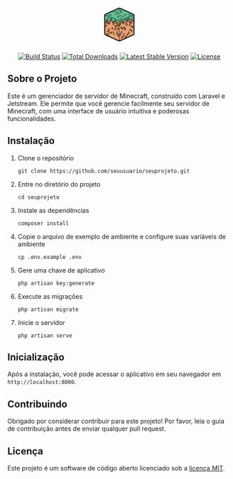 <p align="center"><a href="https://udianix.com.br" target="_blank"><svg xmlns="http://www.w3.org/2000/svg" viewBox="0 0 100 100" width="100px" height="100px">
        <polygon fill="#60be92"
            points="17.449,27.831 47.719,13.876 51.966,13.876 81.966,27.629 82.303,28.775 50.079,42.006 17.045,28.573" />
        <polygon fill="#eba272" points="75.095,38.409 72.596,39.451 72.663,43.082 75.334,42.145" />
        <path fill="#eba272"
        d="M82.79,56.947l0.195,8.451c0.123,5.349,1.379,6.658-1.183,7.736l-16.787,8.022l-2.764,1.416 l-12.337,5.124l0.067-1.146c0-2,0.419-3.53,0.449-6.604v-2v-8l-0.319-17.711l0.337-7.483l9.535-3.862l0.001,3.599l2.564-1.027 l2.549-1.021l7.56-3.029l0.047,3.555l7.459-3.019l1.936-0.724l0.44,6.909l0.166,7.183L82.79,56.947z" />
    <path fill="#60be92"
        d="M75.786,31.464c3.524-1.385,7.531-5.528,7.646-0.517l-0.791,8.008l-2.476,0.994l-5.041,2.074v-3.438 l-2.461,0.843l0.043,3.541l-2.515,1.018l-5.07-1.55l-2.571,1.027l-2.564,1.027l-2.578,1.033l-2.593,1.039l-2.608,1.045 l-2.103,0.843c0.839-4.317-0.751-7.293,2.329-8.503l10.098-3.273l2.532-0.995L75.786,31.464z" />
    <polygon fill="#b07454"
        points="72.719,43.025 77.734,40.995 80.221,39.989 82.693,38.988 82.766,42.528 80.285,43.542 77.79,44.562 77.683,44.606 77.736,47.97 75.189,49.021 75.145,45.644 72.757,46.62" />
    <polygon fill="#b07454" points="56.247,54.396 53.649,55.458 53.641,59.151 56.248,58.075" />
    <polygon fill="#b07454" points="60.555,44.264 58.026,45.274 58.018,48.886 60.622,47.719" />
    <polygon fill="#b07454"
        points="67.633,41.426 67.604,37.869 70.115,36.873 70.153,40.416 70.191,43.985 67.662,45.009 65.257,45.958 65.152,42.427" />
    <polygon fill="#b07454" points="65.27,45.937 62.735,47.043 62.722,50.61 65.29,49.56" />
    <polygon fill="#eba272" points="65.118,38.825 62.56,39.86 62.571,43.498 65.138,42.448" />
    <polygon fill="#b07454" points="53.008,47.257 50.449,48.292 50.46,51.929 53.028,50.88" />
    <polygon fill="#b07454" points="75.198,48.991 72.635,50.018 72.636,53.643 75.209,52.602" />
    <polygon fill="#b07454" points="52.998,43.646 55.606,42.601 58.2,41.562 58.191,45.202 50.337,48.38 50.375,44.698" />
    <polygon fill="#b07454" points="82.012,53.987 79.518,55.037 79.594,58.681 82.096,57.616" />
    <polygon fill="#b07454" points="79.443,51.42 76.945,52.462 77.011,56.093 79.518,55.037" />
    <polygon fill="#a3a3cd" points="78.241,63.318 75.701,64.409 75.759,68.136 78.308,67.03" />
    <polygon fill="#b07454" points="55.93,76.471 58.5,75.367 58.549,79.108 55.97,80.227 53.376,81.353 53.345,77.581" />
    <polygon fill="#b07454" points="75.642,60.71 73.097,61.793 73.146,65.507 75.701,64.409" />
    <polygon fill="#b07454"
        points="58.906,56.998 61.528,55.915 61.52,59.636 58.888,60.733 56.24,61.838 56.268,58.087" />
    <polygon fill="#a3a3cd" points="68.03,48.415 65.413,49.507 65.404,53.255 68.031,52.149" />
    <polygon fill="#b07454" points="60.974,70.679 58.403,71.752 58.423,75.455 61.004,74.368" />
    <polygon fill="#b07454" points="55.713,65.231 53.108,66.34 53.119,70.114 55.734,68.99" />
    <polygon fill="#b07454" points="64.109,58.471 61.507,59.556 61.508,63.289 64.12,62.189" />
    <polygon fill="#b07454" points="53.119,70.114 50.488,71.244 50.489,75.062 53.13,73.916" />
    <polygon fill="#b07454"
        points="70.531,70.384 70.56,66.577 73.218,65.458 73.199,69.25 73.18,73.07 70.503,74.22 67.809,75.378 67.848,71.526" />
    <polygon fill="#b07454"
        points="65.251,76.34 67.809,75.218 67.878,78.985 65.31,80.122 62.727,81.265 62.677,77.467" />
    <polygon fill="#a1d3a2" points="79.536,32.845 77.072,33.832 77.136,37.36 79.609,36.359" />
    <polygon fill="#a1d3a2" points="72.58,35.908 70.111,36.887 70.166,40.403 72.644,39.41" />
    <path fill="#eba272"
        d="M17.203,56.947l-0.195,8.451c-0.123,5.349-1.379,6.658,1.183,7.736l16.787,8.022l2.764,1.416 l12.337,5.124l-0.067-1.146c0-2-0.419-3.53-0.449-6.604v-2v-8l0.623-17.712l-2.369-0.959l-2.618-1.06l-2.603-1.053l-0.017-7.252 l-2.569-1.019l-0.001,3.599l-2.564-1.027l-2.549-1.021l-7.56-3.029l-0.047,3.555l-7.459-3.019l-0.148,7.105l-2.229-0.92 l-0.166,7.183L17.203,56.947z" />
    <path fill="#60be92"
        d="M24.208,31.464c-3.524-1.385-7.531-5.528-7.646-0.517l0.891,15.187l2.229,0.92l0.074-3.565 l0.074-3.54l4.959,2.007l2.5,1.012l2.515,1.018l5.073,2.053l2.558,1.035l0.01-3.611l2.564,1.027l2.578,1.033l2.593,1.039 l2.608,1.045l2.103,0.843c-0.839-4.317,0.751-7.293-2.329-8.503l-10.098-3.273l-2.532-0.995L24.208,31.464z" />
    <polygon fill="#b07454"
        points="29.802,43.985 24.787,41.956 22.301,40.949 19.829,39.949 19.755,43.489 19.681,47.054 22.171,48.082 22.236,44.503 24.731,45.523 24.838,45.567 24.786,48.931 27.333,49.982 27.377,46.604 29.764,47.58" />
    <polygon fill="#b07454" points="40.005,51.767 42.603,52.829 42.611,56.522 40.004,55.445" />
    <polygon fill="#b07454" points="40.009,40.891 42.578,41.91 42.586,45.523 40.008,44.49" />
    <polygon fill="#b07454"
        points="32.36,41.426 32.389,37.869 29.878,36.873 29.84,40.416 29.802,43.985 32.332,45.009 34.875,46.038 34.895,42.442" />
    <polygon fill="#b07454" points="34.875,46.038 37.433,47.074 37.423,50.711 34.855,49.661" />
    <polygon fill="#b07454" points="37.444,43.463 40.008,44.49 40.006,48.115 37.433,47.074" />
    <polygon fill="#b07454"
        points="47.788,47.607 45.179,46.562 42.586,45.523 42.594,49.162 45.197,50.216 45.215,53.896 47.843,54.971 47.815,51.275 50.449,52.341 50.411,48.658" />
    <polygon fill="#b07454" points="17.038,53.212 19.531,54.262 19.455,57.905 16.953,56.841" />
    <polygon fill="#b07454" points="19.606,50.645 22.105,51.687 22.039,55.318 19.531,54.262" />
    <polygon fill="#a3a3cd" points="21.905,62.661 24.445,63.752 24.386,67.479 21.837,66.372" />
    <polygon fill="#b07454" points="29.569,65.954 26.999,64.85 26.95,68.591 29.529,69.71 32.124,70.836 32.154,67.064" />
    <polygon fill="#b07454" points="24.503,60.053 27.048,61.136 26.999,64.85 24.445,63.752" />
    <polygon fill="#b07454"
        points="45.233,57.605 42.611,56.522 42.62,60.242 45.252,61.34 47.899,62.444 47.871,58.694" />
    <polygon fill="#a3a3cd" points="40.003,59.151 42.62,60.242 42.628,63.991 40.002,62.885" />
    <polygon fill="#b07454" points="32.244,55.915 34.815,56.988 34.795,60.691 32.214,59.604" />
    <polygon fill="#b07454" points="34.774,64.422 37.38,65.531 37.369,69.305 34.754,68.181" />
    <polygon fill="#b07454" points="37.402,58.066 40.003,59.151 40.002,62.885 37.391,61.785" />
    <polygon fill="#b07454" points="37.369,69.305 40,70.435 39.998,74.253 37.358,73.108" />
    <polygon fill="#b07454"
        points="46.956,70.03 46.928,66.223 44.27,65.104 44.289,68.896 44.308,72.716 46.985,73.867 47.014,77.732 49.718,78.905 49.679,75.024 49.64,71.172" />
    <polygon fill="#b07454" points="24.327,71.435 21.769,70.314 21.7,74.081 24.268,75.217 26.85,76.36 26.901,72.563" />
    <polygon fill="#a1d3a2" points="19.902,36.434 22.365,37.422 22.301,40.949 19.829,39.949" />
    <polygon fill="#a1d3a2" points="22.429,33.919 24.898,34.898 24.843,38.414 22.365,37.422" />
    <path fill="none" stroke="#000" stroke-linecap="round" stroke-linejoin="round" stroke-miterlimit="10"
        stroke-width="2"
        d="M52.483,14.129l28.172,12.806C82.083,27.583,83,29.007,83,30.576v39.849c0,1.569-0.917,2.992-2.345,3.641L52.483,86.871 c-1.578,0.717-3.388,0.717-4.966,0L19.345,74.066C17.917,73.417,17,71.993,17,70.424V30.576c0-1.569,0.917-2.992,2.345-3.641 l28.172-12.806C49.095,13.411,50.905,13.411,52.483,14.129z" />
    <line x1="50" x2="50" y1="42.025" y2="87.025" fill="none" stroke="#000" stroke-linecap="round"
        stroke-linejoin="round" stroke-miterlimit="10" />
    <polyline fill="none" stroke="#000" stroke-linecap="round" stroke-linejoin="round" stroke-miterlimit="10"
        points="18,29 50,42 82,29" />
    <polyline fill="none" stroke="#000" stroke-linecap="round" stroke-linejoin="round" stroke-miterlimit="10"
        points="24.933,34.809 24.865,38.483 22.404,37.438 22.303,40.91" />
    <polyline fill="none" stroke="#000" stroke-linecap="round" stroke-linejoin="round" stroke-miterlimit="10"
        points="17.348,45.966 20.18,47.045 20.18,40.202 27.528,42.941" />
    <polyline fill="none" stroke="#000" stroke-linecap="round" stroke-linejoin="round" stroke-miterlimit="10"
        points="29.753,40.506 29.854,36.697 32.315,37.607 32.281,41.315 34.91,42.258 34.775,46.034 37.573,47.079 37.674,43.371 39.865,44.18 39.966,40.775 42.562,41.753 42.461,45.393 47.551,47.382" />
    <line x1="29.753" x2="29.728" y1="42.284" y2="43.801" fill="none" stroke="#000" stroke-linecap="round"
        stroke-linejoin="round" stroke-miterlimit="10" />
    <polyline fill="none" stroke="#000" stroke-linecap="round" stroke-linejoin="round" stroke-miterlimit="10"
        points="20.02,46.996 22.303,47.854 22.371,44.618 24.764,45.528 24.697,48.933 27.292,49.944 27.461,46.506 29.584,47.382" />
    <polyline fill="none" stroke="#000" stroke-linecap="round" stroke-linejoin="round" stroke-miterlimit="10"
        points="34.809,49.708 37.527,50.652 37.577,46.784" />
    <polyline fill="none" stroke="#000" stroke-linecap="round" stroke-linejoin="round" stroke-miterlimit="10"
        points="42.461,45.393 42.393,48.966 45.056,50.18 44.955,53.787 47.787,54.966 47.854,51.292 49.978,51.966 53.028,50.88 53.008,47.257 58.026,45.274 58.018,48.886 60.622,47.719 60.555,44.264" />
    <polyline fill="none" stroke="#000" stroke-linecap="round" stroke-linejoin="round" stroke-miterlimit="10"
        points="17.079,53.213 20.112,54.36 20.247,50.955 22.067,51.697" />
    <polyline fill="none" stroke="#000" stroke-linecap="round" stroke-linejoin="round" stroke-miterlimit="10"
        points="32.18,59.551 34.733,60.638 34.809,56.972" />
    <polyline fill="none" stroke="#000" stroke-linecap="round" stroke-linejoin="round" stroke-miterlimit="10"
        points="40.017,51.789 40.017,55.43 42.596,56.542 42.57,52.775" />
    <polyline fill="none" stroke="#000" stroke-linecap="round" stroke-linejoin="round" stroke-miterlimit="10"
        points="47.871,58.725 47.871,62.399 46.64,61.91" />
    <polyline fill="none" stroke="#000" stroke-linecap="round" stroke-linejoin="round" stroke-miterlimit="10"
        points="40,62.837 40,59.18 42.317,60.145" />
    <line x1="43.961" x2="44.959" y1="60.815" y2="61.206" fill="none" stroke="#000" stroke-linecap="round"
        stroke-linejoin="round" stroke-miterlimit="10" />
    <polyline fill="none" stroke="#000" stroke-linecap="round" stroke-linejoin="round" stroke-miterlimit="10"
        points="21.815,66.36 24.376,67.455 24.444,63.764 27.006,64.843 27.039,61.169 24.511,60.09" />
    <polyline fill="none" stroke="#000" stroke-linecap="round" stroke-linejoin="round" stroke-miterlimit="10"
        points="26.955,68.584 32.129,70.843 32.129,67.034" />
    <polyline fill="none" stroke="#000" stroke-linecap="round" stroke-linejoin="round" stroke-miterlimit="10"
        points="34.758,68.163 37.371,69.292 37.371,73.084" />
    <polyline fill="none" stroke="#000" stroke-linecap="round" stroke-linejoin="round" stroke-miterlimit="10"
        points="44.289,65.112 44.315,72.722 46.969,73.885 47.045,77.728" />
    <polyline fill="none" stroke="#000" stroke-linecap="round" stroke-linejoin="round" stroke-miterlimit="10"
        points="21.688,74.188 21.764,70.32 24.368,71.458" />
    <line x1="25.921" x2="26.871" y1="72.122" y2="72.57" fill="none" stroke="#000" stroke-linecap="round"
        stroke-linejoin="round" stroke-miterlimit="10" />
    <line x1="26.892" x2="26.882" y1="74.282" y2="75.234" fill="none" stroke="#000" stroke-linecap="round"
        stroke-linejoin="round" stroke-miterlimit="10" />
    <path fill="#a1d3a2" d="M27.68,29.331l-2.527-0.978l2.527-0.978l2.527,0.978L27.68,29.331z" />
    <path fill="#a1d3a2" d="M32.669,29.365l-2.527-0.978l2.527-0.978l2.527,0.978L32.669,29.365z" />
    <path fill="#a1d3a2" d="M39.208,23.736l-2.527-0.978l2.527-0.978l2.527,0.978L39.208,23.736z" />
    <path fill="#a1d3a2" d="M44.197,23.77l-2.527-0.978l2.527-0.978l2.527,0.978L44.197,23.77z" />
    <path fill="#a1d3a2" d="M41.736,24.73l-2.527-0.978l2.527-0.978l2.527,0.978L41.736,24.73z" />
    <path fill="#a1d3a2" d="M47.77,36.747l-2.527-0.978l2.527-0.978l2.527,0.978L47.77,36.747z" />
    <path fill="#a1d3a2" d="M52.758,36.781l-2.527-0.978l2.527-0.978l2.527,0.978L52.758,36.781z" />
    <path fill="#a1d3a2" d="M71.618,29.045l-2.527-0.978l2.527-0.978l2.527,0.978L71.618,29.045z" />
    <path fill="#a1d3a2" d="M47.812,34.801l-2.527-0.978l2.527-0.978l2.527,0.978L47.812,34.801z" />
    <path fill="#a1d3a2" d="M55.775,21.343l-2.527-0.978l2.527-0.978l2.527,0.978L55.775,21.343z" />
    <path fill="#a1d3a2" d="M50.011,18.764l-2.527-0.978l2.527-0.978l2.527,0.978L50.011,18.764z" />
    <path fill="#a1d3a2" d="M53.315,22.303l-2.527-0.978l2.527-0.978l2.527,0.978L53.315,22.303z" />
    <path fill="#a1d3a2" d="M55.843,23.264l-2.527-0.978l2.527-0.978l2.527,0.978L55.843,23.264z" />
    <path fill="#a1d3a2" d="M40.472,28.32l-2.527-0.978l2.527-0.978l2.527,0.978L40.472,28.32z" />
    <path fill="#a1d3a2" d="M45.275,28.371l-2.527-0.978l2.527-0.978l2.527,0.978L45.275,28.371z" />
    <path fill="#a1d3a2" d="M47.753,27.41l-2.527-0.978l2.527-0.978l2.527,0.978L47.753,27.41z" />
    <path fill="#a1d3a2" d="M53.011,30.478L50.485,29.5l2.527-0.978l2.527,0.978L53.011,30.478z" />
    <path fill="#a1d3a2" d="M50.551,31.421l-2.527-0.978l2.527-0.978l2.527,0.978L50.551,31.421z" />
    <path fill="#a1d3a2" d="M55.539,31.404l-2.527-0.978l2.527-0.978l2.527,0.978L55.539,31.404z" />
    <path fill="#a1d3a2" d="M62.871,26.854l-2.527-0.978l2.527-0.978l2.527,0.978L62.871,26.854z" />
    <path fill="#a1d3a2" d="M58.067,32.365l-2.527-0.978l2.527-0.978l2.527,0.978L58.067,32.365z" />
    <path fill="#a1d3a2" d="M62.871,28.775l-2.527-0.978l2.527-0.978l2.527,0.978L62.871,28.775z" />
    <polyline fill="none" stroke="#000" stroke-linecap="round" stroke-linejoin="round" stroke-miterlimit="10"
        points="58.026,45.274 58.051,41.652 52.506,43.876" />
    <polyline fill="none" stroke="#000" stroke-linecap="round" stroke-linejoin="round" stroke-miterlimit="10"
        points="60.855,44.168 62.571,43.498 62.56,39.86 65.118,38.825 65.138,42.448 67.633,41.426 67.604,37.869 70.111,36.887 70.191,43.985 65.27,45.937 65.29,49.56 62.722,50.61" />
    <polyline fill="none" stroke="#000" stroke-linecap="round" stroke-linejoin="round" stroke-miterlimit="10"
        points="82.101,39.225 75.124,42.022 75.124,38.584 72.644,39.41 72.58,35.908 70.111,36.887" />
    <polyline fill="none" stroke="#000" stroke-linecap="round" stroke-linejoin="round" stroke-miterlimit="10"
        points="79.536,32.845 79.609,36.359 77.136,37.36" />
    <polyline fill="none" stroke="#000" stroke-linecap="round" stroke-linejoin="round" stroke-miterlimit="10"
        points="72.719,43.025 72.757,46.62 75.145,45.644 75.198,48.991 72.635,50.018 72.636,53.643" />
    <polyline fill="none" stroke="#000" stroke-linecap="round" stroke-linejoin="round" stroke-miterlimit="10"
        points="68.03,48.415 68.031,52.149 65.404,53.255" />
    <line x1="77.736" x2="77.683" y1="47.97" y2="44.606" fill="none" stroke="#000" stroke-linecap="round"
        stroke-linejoin="round" stroke-miterlimit="10" />
    <line x1="79.775" x2="82.766" y1="43.775" y2="42.528" fill="none" stroke="#000" stroke-linecap="round"
        stroke-linejoin="round" stroke-miterlimit="10" />
    <polyline fill="none" stroke="#000" stroke-linecap="round" stroke-linejoin="round" stroke-miterlimit="10"
        points="76.945,52.462 77.011,56.093 79.518,55.037 79.594,58.681" />
    <polyline fill="none" stroke="#000" stroke-linecap="round" stroke-linejoin="round" stroke-miterlimit="10"
        points="53.649,55.458 53.641,59.151 56.268,58.087 56.24,61.838 58.522,60.815" />
    <polyline fill="none" stroke="#000" stroke-linecap="round" stroke-linejoin="round" stroke-miterlimit="10"
        points="58.826,56.959 61.528,55.915 61.507,59.556 64.109,58.471 64.12,62.189 61.508,63.289" />
    <polyline fill="none" stroke="#000" stroke-linecap="round" stroke-linejoin="round" stroke-miterlimit="10"
        points="50.489,75.062 53.13,73.916 53.119,70.114 55.734,68.99 55.713,65.231" />
    <polyline fill="none" stroke="#000" stroke-linecap="round" stroke-linejoin="round" stroke-miterlimit="10"
        points="53.376,81.353 58.549,79.108 58.423,75.455 61.004,74.368 60.974,70.679" />
    <polyline fill="none" stroke="#000" stroke-linecap="round" stroke-linejoin="round" stroke-miterlimit="10"
        points="62.727,81.265 62.677,77.467 64.101,76.843" />
    <polyline fill="none" stroke="#000" stroke-linecap="round" stroke-linejoin="round" stroke-miterlimit="10"
        points="66.191,75.831 67.809,75.218 67.848,71.526 70.531,70.384 70.56,66.577" />
    <polyline fill="none" stroke="#000" stroke-linecap="round" stroke-linejoin="round" stroke-miterlimit="10"
        points="73.097,61.793 75.642,60.71 75.701,64.409 78.241,63.318 78.308,67.03" />
    <polyline fill="none" stroke="#000" stroke-linecap="round" stroke-linejoin="round" stroke-miterlimit="10"
        points="25.153,28.354 27.68,29.331 30.142,28.388 32.669,29.365" />
    <polyline fill="none" stroke="#000" stroke-linecap="round" stroke-linejoin="round" stroke-miterlimit="10"
        points="40.472,26.365 42.998,27.343 47.753,25.455 50.279,26.433" />
    <polyline fill="none" stroke="#000" stroke-linecap="round" stroke-linejoin="round" stroke-miterlimit="10"
        points="47.812,32.846 45.285,33.823 47.812,34.801" />
    <polyline fill="none" stroke="#000" stroke-linecap="round" stroke-linejoin="round" stroke-miterlimit="10"
        points="50.232,35.803 52.758,36.781 55.285,35.803" />
    <polyline fill="none" stroke="#000" stroke-linecap="round" stroke-linejoin="round" stroke-miterlimit="10"
        points="48.024,30.444 50.551,31.421 53.013,30.427 54.983,31.185" />
    <polyline fill="none" stroke="#000" stroke-linecap="round" stroke-linejoin="round" stroke-miterlimit="10"
        points="46.723,22.792 44.197,21.815 41.736,22.775 39.208,21.781 36.681,22.758" />
    <polyline fill="none" stroke="#000" stroke-linecap="round" stroke-linejoin="round" stroke-miterlimit="10"
        points="55.843,23.264 50.788,21.326 55.775,19.388" />
    <polyline fill="none" stroke="#000" stroke-linecap="round" stroke-linejoin="round" stroke-miterlimit="10"
        points="47.485,17.787 50.011,16.809 52.538,17.787" />
    <polyline fill="none" stroke="#000" stroke-linecap="round" stroke-linejoin="round" stroke-miterlimit="10"
        points="60.344,27.798 62.871,28.775 65.397,27.798" />
    <polyline fill="none" stroke="#000" stroke-linecap="round" stroke-linejoin="round" stroke-miterlimit="10"
        points="57.031,31.969 58.067,32.365 60.594,31.388" />
    <polyline fill="none" stroke="#000" stroke-linecap="round" stroke-linejoin="round" stroke-miterlimit="10"
        points="71.618,27.09 74.144,28.067 71.618,29.045" />
</svg></a></p>

<p align="center">
<a href="https://github.com/Unix-User/PhPMineServerManager/actions"><img src="https://github.com/Unix-User/PhPMineServerManager/workflows/tests/badge.svg" alt="Build Status"></a>
<a href="https://packagist.org/packages/Unix-User/PhPMineServerManager"><img src="https://img.shields.io/packagist/dt/Unix-User/PhPMineServerManager" alt="Total Downloads"></a>
<a href="https://packagist.org/packages/Unix-User/PhPMineServerManager"><img src="https://img.shields.io/packagist/v/Unix-User/PhPMineServerManager" alt="Latest Stable Version"></a>
<a href="https://packagist.org/packages/Unix-User/PhPMineServerManager"><img src="https://img.shields.io/packagist/l/Unix-User/PhPMineServerManager" alt="License"></a>
</p>

## Sobre o Projeto

Este é um gerenciador de servidor de Minecraft, construído com Laravel e Jetstream. Ele permite que você gerencie facilmente seu servidor de Minecraft, com uma interface de usuário intuitiva e poderosas funcionalidades.

## Instalação

1. Clone o repositório
    ```
    git clone https://github.com/seuusuario/seuprojeto.git
    ```
2. Entre no diretório do projeto
    ```
    cd seuprojeto
    ```
3. Instale as dependências
    ```
    composer install
    ```
4. Copie o arquivo de exemplo de ambiente e configure suas variáveis de ambiente
    ```
    cp .env.example .env
    ```
5. Gere uma chave de aplicativo
    ```
    php artisan key:generate
    ```
6. Execute as migrações
    ```
    php artisan migrate
    ```
7. Inicie o servidor
    ```
    php artisan serve
    ```

## Inicialização

Após a instalação, você pode acessar o aplicativo em seu navegador em `http://localhost:8000`.

## Contribuindo

Obrigado por considerar contribuir para este projeto! Por favor, leia o guia de contribuição antes de enviar qualquer pull request.

## Licença

Este projeto é um software de código aberto licenciado sob a [licença MIT](https://opensource.org/licenses/MIT).
